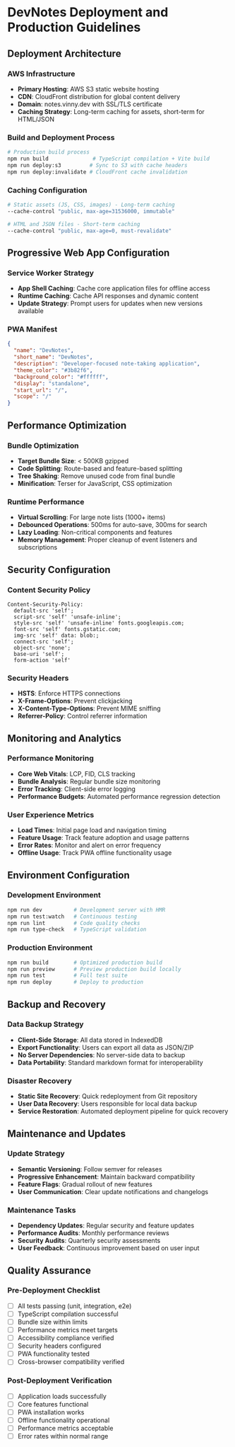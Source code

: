 # DevNotes Deployment and Production Guidelines

## Deployment Architecture

### AWS Infrastructure
- **Primary Hosting**: AWS S3 static website hosting
- **CDN**: CloudFront distribution for global content delivery
- **Domain**: notes.vinny.dev with SSL/TLS certificate
- **Caching Strategy**: Long-term caching for assets, short-term for HTML/JSON

### Build and Deployment Process

```bash
# Production build process
npm run build              # TypeScript compilation + Vite build
npm run deploy:s3         # Sync to S3 with cache headers
npm run deploy:invalidate # CloudFront cache invalidation
```

### Caching Configuration

```bash
# Static assets (JS, CSS, images) - Long-term caching
--cache-control "public, max-age=31536000, immutable"

# HTML and JSON files - Short-term caching
--cache-control "public, max-age=0, must-revalidate"
```

## Progressive Web App Configuration

### Service Worker Strategy
- **App Shell Caching**: Cache core application files for offline access
- **Runtime Caching**: Cache API responses and dynamic content
- **Update Strategy**: Prompt users for updates when new versions available

### PWA Manifest
```json
{
  "name": "DevNotes",
  "short_name": "DevNotes",
  "description": "Developer-focused note-taking application",
  "theme_color": "#3b82f6",
  "background_color": "#ffffff",
  "display": "standalone",
  "start_url": "/",
  "scope": "/"
}
```

## Performance Optimization

### Bundle Optimization
- **Target Bundle Size**: < 500KB gzipped
- **Code Splitting**: Route-based and feature-based splitting
- **Tree Shaking**: Remove unused code from final bundle
- **Minification**: Terser for JavaScript, CSS optimization

### Runtime Performance
- **Virtual Scrolling**: For large note lists (1000+ items)
- **Debounced Operations**: 500ms for auto-save, 300ms for search
- **Lazy Loading**: Non-critical components and features
- **Memory Management**: Proper cleanup of event listeners and subscriptions

## Security Configuration

### Content Security Policy
```http
Content-Security-Policy: 
  default-src 'self';
  script-src 'self' 'unsafe-inline';
  style-src 'self' 'unsafe-inline' fonts.googleapis.com;
  font-src 'self' fonts.gstatic.com;
  img-src 'self' data: blob:;
  connect-src 'self';
  object-src 'none';
  base-uri 'self';
  form-action 'self'
```

### Security Headers
- **HSTS**: Enforce HTTPS connections
- **X-Frame-Options**: Prevent clickjacking
- **X-Content-Type-Options**: Prevent MIME sniffing
- **Referrer-Policy**: Control referrer information

## Monitoring and Analytics

### Performance Monitoring
- **Core Web Vitals**: LCP, FID, CLS tracking
- **Bundle Analysis**: Regular bundle size monitoring
- **Error Tracking**: Client-side error logging
- **Performance Budgets**: Automated performance regression detection

### User Experience Metrics
- **Load Times**: Initial page load and navigation timing
- **Feature Usage**: Track feature adoption and usage patterns
- **Error Rates**: Monitor and alert on error frequency
- **Offline Usage**: Track PWA offline functionality usage

## Environment Configuration

### Development Environment
```bash
npm run dev          # Development server with HMR
npm run test:watch   # Continuous testing
npm run lint         # Code quality checks
npm run type-check   # TypeScript validation
```

### Production Environment
```bash
npm run build        # Optimized production build
npm run preview      # Preview production build locally
npm run test         # Full test suite
npm run deploy       # Deploy to production
```

## Backup and Recovery

### Data Backup Strategy
- **Client-Side Storage**: All data stored in IndexedDB
- **Export Functionality**: Users can export all data as JSON/ZIP
- **No Server Dependencies**: No server-side data to backup
- **Data Portability**: Standard markdown format for interoperability

### Disaster Recovery
- **Static Site Recovery**: Quick redeployment from Git repository
- **User Data Recovery**: Users responsible for local data backup
- **Service Restoration**: Automated deployment pipeline for quick recovery

## Maintenance and Updates

### Update Strategy
- **Semantic Versioning**: Follow semver for releases
- **Progressive Enhancement**: Maintain backward compatibility
- **Feature Flags**: Gradual rollout of new features
- **User Communication**: Clear update notifications and changelogs

### Maintenance Tasks
- **Dependency Updates**: Regular security and feature updates
- **Performance Audits**: Monthly performance reviews
- **Security Audits**: Quarterly security assessments
- **User Feedback**: Continuous improvement based on user input

## Quality Assurance

### Pre-Deployment Checklist
- [ ] All tests passing (unit, integration, e2e)
- [ ] TypeScript compilation successful
- [ ] Bundle size within limits
- [ ] Performance metrics meet targets
- [ ] Accessibility compliance verified
- [ ] Security headers configured
- [ ] PWA functionality tested
- [ ] Cross-browser compatibility verified

### Post-Deployment Verification
- [ ] Application loads successfully
- [ ] Core features functional
- [ ] PWA installation works
- [ ] Offline functionality operational
- [ ] Performance metrics acceptable
- [ ] Error rates within normal range